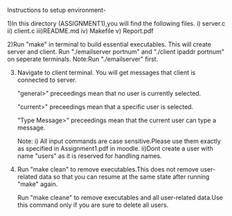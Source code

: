 Instructions to setup environment-

1)In this directory (ASSIGNMENT1),you will find the following files.
     i)  server.c
     ii) client.c
     iii)README.md
     iv) Makefile
     v)  Report.pdf
     
2)Run "make" in terminal to build essential executables.
  This will create server and client.
  Run "./emailserver portnum" and "./client ipaddr portnum" on seperate terminals.
  Note:Run "./emailserver" first.

3)	Navigate to client terminal.
	You will get messages that client is connected to server.
	
	"general>" preceedings mean that no user is currently selected.
	
	"current>" preceedings mean that a specific user is selected.
	
	"Type Message>" preceedings mean that the current user can type a message.
	
	Note:
	i) All input commands are case sensitive.Please use them exactly as specified in Assignment1.pdf in moodle.
	ii)Dont create a user with name "users" as it is reserved for handling names.
	
4)  Run "make clean" to remove executables.This does not remove user-related data so that you can resume at the same state after running  "make" again.

	Run "make cleane" to remove executables and all user-related data.Use this command only if you are sure to delete all users. 
